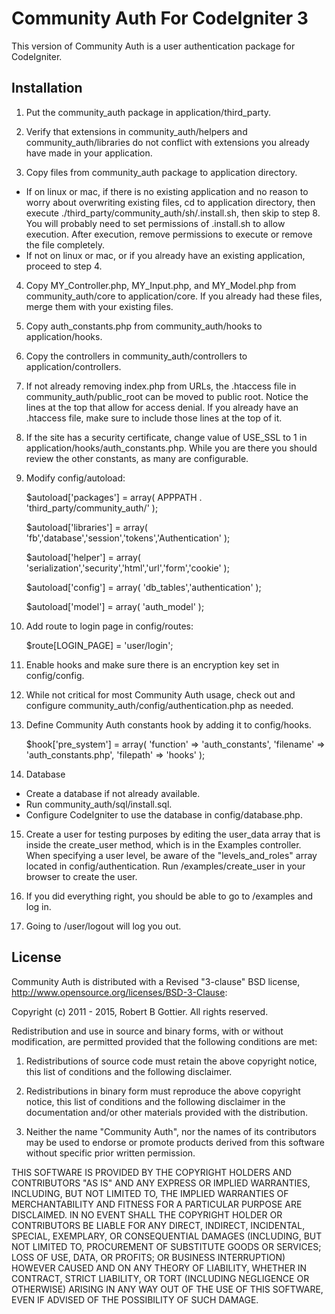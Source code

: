 Community Auth For CodeIgniter 3
================================

This version of Community Auth is a user authentication package for CodeIgniter.

Installation
------------

1) Put the community_auth package in application/third_party.

2) Verify that extensions in community_auth/helpers and community_auth/libraries do not conflict with extensions you already have made in your application.

3) Copy files from community_auth package to application directory.

* If on linux or mac, if there is no existing application and no reason to worry about overwriting existing files, cd to application directory, then execute ./third_party/community_auth/sh/.install.sh, then skip to step 8. You will probably need to set permissions of .install.sh to allow execution. After execution, remove permissions to execute or remove the file completely.
* If not on linux or mac, or if you already have an existing application, proceed to step 4.

4) Copy MY_Controller.php, MY_Input.php, and MY_Model.php from community_auth/core to application/core. If you already had these files, merge them with your existing files.

5) Copy auth_constants.php from community_auth/hooks to application/hooks.

6) Copy the controllers in community_auth/controllers to application/controllers.

7) If not already removing index.php from URLs, the .htaccess file in community_auth/public_root can be moved to public root. Notice the lines at the top that allow for access denial. If you already have an .htaccess file, make sure to include those lines at the top of it.

8) If the site has a security certificate, change value of USE_SSL to 1 in application/hooks/auth_constants.php. While you are there you should review the other constants, as many are configurable.

9) Modify config/autoload:

	$autoload['packages'] = array(
		APPPATH . 'third_party/community_auth/'
	);

	$autoload['libraries'] = array(
		'fb','database','session','tokens','Authentication'
	);

	$autoload['helper'] = array(
		'serialization','security','html','url','form','cookie'
	);

	$autoload['config'] = array(
		'db_tables','authentication'
	);

	$autoload['model'] = array(
		'auth_model'
	);

10) Add route to login page in config/routes:

	$route[LOGIN_PAGE] = 'user/login';

11) Enable hooks and make sure there is an encryption key set in config/config.

12) While not critical for most Community Auth usage, check out and configure community_auth/config/authentication.php as needed.

13) Define Community Auth constants hook by adding it to config/hooks.

	$hook['pre_system'] = array(
		'function' => 'auth_constants',
		'filename' => 'auth_constants.php',
		'filepath' => 'hooks'
	);

14) Database

* Create a database if not already available.
* Run community_auth/sql/install.sql.
* Configure CodeIgniter to use the database in config/database.php.

15) Create a user for testing purposes by editing the user_data array that is inside the create_user method, which is in the Examples controller. When specifying a user level, be aware of the "levels_and_roles" array located in config/authentication. Run /examples/create_user in your browser to create the user.

16) If you did everything right, you should be able to go to /examples and log in.

17) Going to /user/logout will log you out.

License
-------

Community Auth is distributed with a Revised "3-clause" BSD license, http://www.opensource.org/licenses/BSD-3-Clause:

Copyright (c) 2011 - 2015, Robert B Gottier.
All rights reserved.

Redistribution and use in source and binary forms, with or without modification, are permitted provided that the following conditions are met:

1. Redistributions of source code must retain the above copyright notice, this list of conditions and the following disclaimer.

2. Redistributions in binary form must reproduce the above copyright notice, this list of conditions and the following disclaimer in the documentation and/or other materials provided with the distribution.

3. Neither the name "Community Auth", nor the names of its contributors may be used to endorse or promote products derived from this software without specific prior written permission.

THIS SOFTWARE IS PROVIDED BY THE COPYRIGHT HOLDERS AND CONTRIBUTORS "AS IS" AND ANY EXPRESS OR IMPLIED WARRANTIES, INCLUDING, BUT NOT LIMITED TO, THE IMPLIED WARRANTIES OF MERCHANTABILITY AND FITNESS FOR A PARTICULAR PURPOSE ARE DISCLAIMED. IN NO EVENT SHALL THE COPYRIGHT HOLDER OR CONTRIBUTORS BE LIABLE FOR ANY DIRECT, INDIRECT, INCIDENTAL, SPECIAL, EXEMPLARY, OR CONSEQUENTIAL DAMAGES (INCLUDING, BUT NOT LIMITED TO, PROCUREMENT OF SUBSTITUTE GOODS OR SERVICES; LOSS OF USE, DATA, OR PROFITS; OR BUSINESS INTERRUPTION) HOWEVER CAUSED AND ON ANY THEORY OF LIABILITY, WHETHER IN CONTRACT, STRICT LIABILITY, OR TORT (INCLUDING NEGLIGENCE OR OTHERWISE) ARISING IN ANY WAY OUT OF THE USE OF THIS SOFTWARE, EVEN IF ADVISED OF THE POSSIBILITY OF SUCH DAMAGE. 
